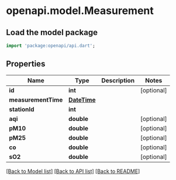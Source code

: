 # openapi.model.Measurement

## Load the model package
```dart
import 'package:openapi/api.dart';
```

## Properties
Name | Type | Description | Notes
------------ | ------------- | ------------- | -------------
**id** | **int** |  | [optional] 
**measurementTime** | [**DateTime**](DateTime.md) |  | 
**stationId** | **int** |  | 
**aqi** | **double** |  | [optional] 
**pM10** | **double** |  | [optional] 
**pM25** | **double** |  | [optional] 
**co** | **double** |  | [optional] 
**sO2** | **double** |  | [optional] 

[[Back to Model list]](../README.md#documentation-for-models) [[Back to API list]](../README.md#documentation-for-api-endpoints) [[Back to README]](../README.md)


